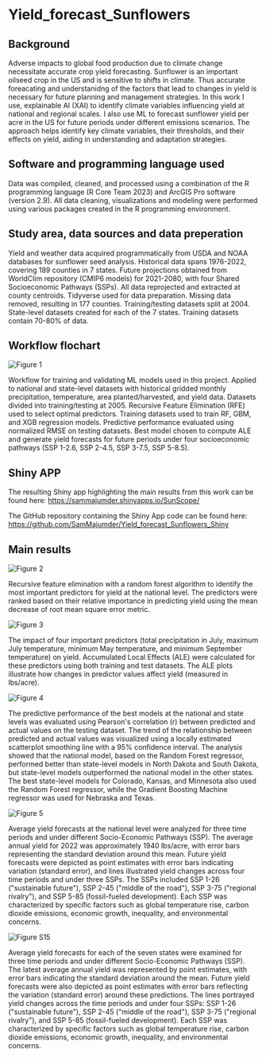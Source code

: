 # Yield_forecast_Sunflowers

## Background ## 

Adverse impacts to global food production due to climate change necessitate accurate crop yield forecasting. Sunflower is an important oilseed crop in the US and is sensitive to shifts in climate. Thus accurate foreacating and understanidng of the factors that lead to changes in yield is necessary for future planning and management strategies. In this work I use, explainable AI (XAI) to identify climate variables influencing yield at national and regional scales. I also use ML to forecast sunflower yield per acre in the US for future periods under different emissions scenarios. The approach helps identify key climate variables, their thresholds, and their effects on yield, aiding in understanding and adaptation strategies.

## Software and programming language used

Data was compiled, cleaned, and processed using a combination of the R programming language (R Core Team 2023) and ArcGIS Pro software (version 2.9). All data cleaning, visualizations and modeling were performed using various packages created in the R programming environment. 

## Study area, data sources and data preperation

Yield and weather data acquired programmatically from USDA and NOAA databases for sunflower seed analysis. Historical data spans 1976-2022, covering 189 counties in 7 states. Future projections obtained from WorldClim repository (CMIP6 models) for 2021-2080, with four Shared Socioeconomic Pathways (SSPs). All data reprojected and extracted at county centroids. Tidyverse used for data preparation. Missing data removed, resulting in 177 counties. Training/testing datasets split at 2004. State-level datasets created for each of the 7 states. Training datasets contain 70-80% of data. 

## Workflow flochart 

![Figure 1](https://github.com/SamMajumder/Yield_forecast_Sunflowers/assets/83839244/b9f2eeb2-83ce-4a68-917d-76d4a00529dc)


Workflow for training and validating ML models used in this project. Applied to national and state-level datasets with historical gridded monthly precipitation, temperature, area planted/harvested, and yield data. Datasets divided into training/testing at 2005. Recursive Feature Elimination (RFE) used to select optimal predictors. Training datasets used to train RF, GBM, and XGB regression models. Predictive performance evaluated using normalized RMSE on testing datasets. Best model chosen to compute ALE and generate yield forecasts for future periods under four socioeconomic pathways (SSP 1-2.6, SSP 2-4.5, SSP 3-7.5, SSP 5-8.5). 

## Shiny APP ## 

The resulting Shiny app highlighting the main results from this work can be found here: https://sammajumder.shinyapps.io/SunScope/ 

The GitHub repository containing the Shiny App code can be found here: https://github.com/SamMajumder/Yield_forecast_Sunflowers_Shiny 

## Main results ## 


![Figure 2](https://github.com/SamMajumder/Yield_forecast_Sunflowers/assets/83839244/03e73fbd-6268-4680-8625-fab48abe2767) 

Recursive feature elimination with a random forest algorithm to identify the most important predictors for yield at the national level. The predictors were ranked based on their relative importance in predicting yield using the mean decrease of root mean square error metric. 



![Figure 3](https://github.com/SamMajumder/Yield_forecast_Sunflowers/assets/83839244/144cd39c-a7ec-4750-84b1-9daa2dd6ebe0) 

The impact of four important predictors (total precipitation in July, maximum July temperature, minimum May temperature, and minimum September temperature) on yield. Accumulated Local Effects (ALE) were calculated for these predictors using both training and test datasets. The ALE plots illustrate how changes in predictor values affect yield (measured in lbs/acre). 



![Figure 4](https://github.com/SamMajumder/Yield_forecast_Sunflowers/assets/83839244/b15e32bd-a688-4009-bcd1-d68cf4eb5971) 

The predictive performance of the best models at the national and state levels was evaluated using Pearson's correlation (r) between predicted and actual values on the testing dataset. The trend of the relationship between predicted and actual values was visualized using a locally estimated scatterplot smoothing line with a 95% confidence interval. The analysis showed that the national model, based on the Random Forest regressor, performed better than state-level models in North Dakota and South Dakota, but state-level models outperformed the national model in the other states. The best state-level models for Colorado, Kansas, and Minnesota also used the Random Forest regressor, while the Gradient Boosting Machine regressor was used for Nebraska and Texas. 



![Figure 5](https://github.com/SamMajumder/Yield_forecast_Sunflowers/assets/83839244/cfe28ecf-ebf5-42a1-9a58-198a97a263ed) 

Average yield forecasts at the national level were analyzed for three time periods and under different Socio-Economic Pathways (SSP). The average annual yield for 2022 was approximately 1940 lbs/acre, with error bars representing the standard deviation around this mean. Future yield forecasts were depicted as point estimates with error bars indicating variation (standard error), and lines illustrated yield changes across four time periods and under three SSPs. The SSPs included SSP 1-26 ("sustainable future"), SSP 2-45 ("middle of the road"), SSP 3-75 ("regional rivalry"), and SSP 5-85 (fossil-fueled development). Each SSP was characterized by specific factors such as global temperature rise, carbon dioxide emissions, economic growth, inequality, and environmental concerns. 



![Figure S15](https://github.com/SamMajumder/Yield_forecast_Sunflowers/assets/83839244/1aa1b3dc-18bf-4b7a-8ebb-23a293772cde) 

Average yield forecasts for each of the seven states were examined for three time periods and under different Socio-Economic Pathways (SSP). The latest average annual yield was represented by point estimates, with error bars indicating the standard deviation around the mean. Future yield forecasts were also depicted as point estimates with error bars reflecting the variation (standard error) around these predictions. The lines portrayed yield changes across the time periods and under four SSPs: SSP 1-26 ("sustainable future"), SSP 2-45 ("middle of the road"), SSP 3-75 ("regional rivalry"), and SSP 5-85 (fossil-fueled development). Each SSP was characterized by specific factors such as global temperature rise, carbon dioxide emissions, economic growth, inequality, and environmental concerns.












